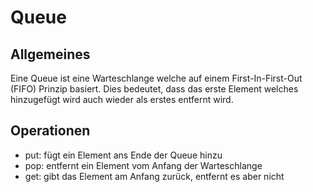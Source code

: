 # Queue
## Allgemeines
Eine Queue ist eine Warteschlange welche auf einem First-In-First-Out (FIFO) Prinzip basiert. Dies bedeutet, dass das erste Element welches hinzugefügt wird auch wieder als erstes entfernt wird.

## Operationen
- put: fügt ein Element ans Ende der Queue hinzu
- pop: entfernt ein Element vom Anfang der Warteschlange
- get: gibt das Element am Anfang zurück, entfernt es aber nicht